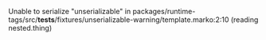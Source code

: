 Unable to serialize "unserializable" in packages/runtime-tags/src/__tests__/fixtures/unserializable-warning/template.marko:2:10 (reading nested.thing)